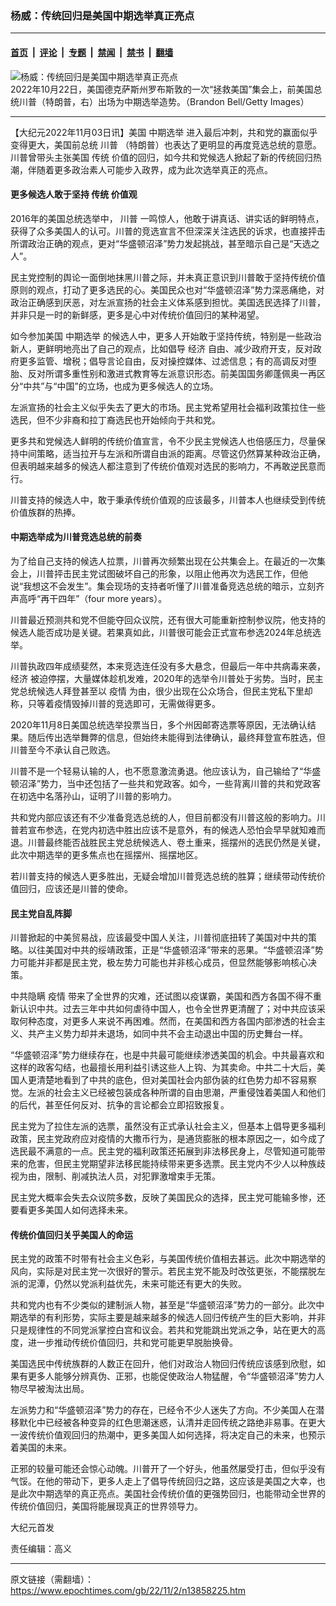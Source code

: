 ### 杨威：传统回归是美国中期选举真正亮点

---

#### [首页](../../../..?n13858225) &nbsp;|&nbsp; [评论](../../../../../epoch-comment?n13858225) &nbsp;|&nbsp; [专题](../../../../../epoch-special?n13858225) &nbsp;|&nbsp; [禁闻](../../../../../epoch-news?n13858225) &nbsp;|&nbsp; [禁书](../../../../../books?n13858225) &nbsp;|&nbsp; [翻墙](https://github.com/gfw-breaker/nogfw/blob/master/README.md?n13858225)


<div><img alt="杨威：传统回归是美国中期选举真正亮点" class="attachment-djy_600_400 size-djy_600_400 wp-post-image" src="https://i.epochtimes.com/assets/uploads/2022/11/id13858232-GettyImages-1435732533-600x400.jpg"/>
<div class="caption">
 2022年10月22日，美国德克萨斯州罗布斯敦的一次“拯救美国”集会上，前美国总统川普（特朗普，右）出场为中期选举造势。（Brandon Bell/Getty Images）
</div></div><hr/><div class="post_content" id="artbody" itemprop="articleBody">
 <!-- article content begin -->
 <p>
  【大纪元2022年11月03日讯】美国
  <ok href="https://www.epochtimes.com/gb/tag/%E4%B8%AD%E6%9C%9F%E9%80%89%E4%B8%BE.html">
   中期选举
  </ok>
  进入最后冲刺，共和党的赢面似乎变得更大，美国前总统
  <ok href="https://www.epochtimes.com/gb/tag/%E5%B7%9D%E6%99%AE.html">
   川普
  </ok>
  （特朗普）也表达了更明显的再度竞选总统的意愿。川普曾带头主张美国
  <ok href="https://www.epochtimes.com/gb/tag/%E4%BC%A0%E7%BB%9F.html">
   传统
  </ok>
  价值的回归，如今共和党候选人掀起了新的传统回归热潮，伴随着更多政治素人可能步入政界，成为此次选举真正的亮点。
 </p>
 <h4>
  更多候选人敢于坚持
  <ok href="https://www.epochtimes.com/gb/tag/%E4%BC%A0%E7%BB%9F.html">
   传统
  </ok>
  价值观
 </h4>
 <p>
  2016年的美国总统选举中，
  <ok href="https://www.epochtimes.com/gb/tag/%E5%B7%9D%E6%99%AE.html">
   川普
  </ok>
  一鸣惊人，他敢于讲真话、讲实话的鲜明特点，获得了众多美国人的认可。川普的竞选宣言不但深深关注选民的诉求，也直接抨击所谓政治正确的观点，更对“华盛顿沼泽”势力发起挑战，甚至暗示自己是“天选之人”。
 </p>
 <p>
  民主党控制的舆论一面倒地抹黑川普之际，并未真正意识到川普敢于坚持传统价值原则的观点，打动了更多选民的心。美国民众也对“华盛顿沼泽”势力深恶痛绝，对政治正确感到厌恶，对左派宣扬的社会主义体系感到担忧。美国选民选择了川普，并非只是一时的新鲜感，更多是心中对传统价值回归的某种渴望。
 </p>
 <p>
  如今参加美国
  <ok href="https://www.epochtimes.com/gb/tag/%E4%B8%AD%E6%9C%9F%E9%80%89%E4%B8%BE.html">
   中期选举
  </ok>
  的候选人中，更多人开始敢于坚持传统，特别是一些政治新人，更鲜明地亮出了自己的观点，比如倡导
  <ok href="https://www.epochtimes.com/gb/tag/%E7%BB%8F%E6%B5%8E.html">
   经济
  </ok>
  自由、减少政府开支，反对政府更多监管、增税；倡导言论自由，反对操控媒体、过滤信息；有的高调反对堕胎、反对所谓多重性别和激进式教育等左派意识形态。前美国国务卿蓬佩奥一再区分“中共”与“中国”的立场，也成为更多候选人的立场。
 </p>
 <p>
  左派宣扬的社会主义似乎失去了更大的市场。民主党希望用社会福利政策拉住一些选民，但不少非裔和拉丁裔选民也开始倾向于共和党。
 </p>
 <p>
  更多共和党候选人鲜明的传统价值宣言，令不少民主党候选人也倍感压力，尽量保持中间策略，适当拉开与左派和所谓自由派的距离。尽管这仍然算某种政治正确，但表明越来越多的候选人都注意到了传统价值观对选民的影响力，不再敢逆民意而行。
 </p>
 <p>
  川普支持的候选人中，敢于秉承传统价值观的应该最多，川普本人也继续受到传统价值族群的热捧。
 </p>
 <h4>
  中期选举成为川普竞选总统的前奏
 </h4>
 <p>
  为了给自己支持的候选人拉票，川普再次频繁出现在公共集会上。在最近的一次集会上，川普抨击民主党试图破坏自己的形象，以阻止他再次为选民工作，但他说“我想这不会发生”。集会现场的支持者听懂了川普准备竞选总统的暗示，立刻齐声高呼“再干四年”（four more years）。
 </p>
 <p>
  川普最近预测共和党不但能夺回众议院，还有很大可能重新控制参议院，他支持的候选人能否成功是关键。若果真如此，川普很可能会正式宣布参选2024年总统选举。
 </p>
 <p>
  川普执政四年成绩斐然，本来竞选连任没有多大悬念，但最后一年中共病毒来袭，
  <ok href="https://www.epochtimes.com/gb/tag/%E7%BB%8F%E6%B5%8E.html">
   经济
  </ok>
  被迫停摆，大量媒体趁机发难，2020年的选举令川普处于劣势。当时，民主党总统候选人拜登甚至以
  <ok href="https://www.epochtimes.com/gb/tag/%E7%96%AB%E6%83%85.html">
   疫情
  </ok>
  为由，很少出现在公众场合，但民主党私下里却称，只等着疫情毁掉川普的竞选即可，无需做得更多。
 </p>
 <p>
  2020年11月8日美国总统选举投票当日，多个州因邮寄选票等原因，无法确认结果。随后传出选举舞弊的信息，但始终未能得到法律确认，最终拜登宣布胜选，但川普至今不承认自己败选。
 </p>
 <p>
  川普不是一个轻易认输的人，也不愿意激流勇退。他应该认为，自己输给了“华盛顿沼泽”势力，当中还包括了一些共和党政客。如今，一些背离川普的共和党政客在初选中名落孙山，证明了川普的影响力。
 </p>
 <p>
  共和党内部应该还有不少准备竞选总统的人，但目前都没有川普这般的影响力。川普若宣布参选，在党内初选中胜出应该不是意外，有的候选人恐怕会早早就知难而退。川普最终能否战胜民主党总统候选人、卷土重来，摇摆州的选民仍然是关键，此次中期选举的更多焦点也在摇摆州、摇摆地区。
 </p>
 <p>
  若川普支持的候选人更多胜出，无疑会增加川普竞选总统的胜算；继续带动传统价值回归，应该还是川普的使命。
 </p>
 <h4>
  民主党自乱阵脚
 </h4>
 <p>
  川普掀起的中美贸易战，应该最受中国人关注，川普彻底扭转了美国对中共的策略。以往美国对中共的绥靖政策，正是“华盛顿沼泽”带来的恶果。“华盛顿沼泽”势力可能并非都是民主党，极左势力可能也并非核心成员，但显然能够影响核心决策。
 </p>
 <p>
  中共隐瞒
  <ok href="https://www.epochtimes.com/gb/tag/%E7%96%AB%E6%83%85.html">
   疫情
  </ok>
  带来了全世界的灾难，还试图以疫谋霸，美国和西方各国不得不重新认识中共。过去三年中共如何虐待中国人，也令全世界更清醒了；对中共应该采取何种态度，对更多人来说不再困难。然而，在美国和西方各国内部渗透的社会主义、共产主义势力却并未退场，如同中共不会主动退出中国的历史舞台一样。
 </p>
 <p>
  “华盛顿沼泽”势力继续存在，也是中共最可能继续渗透美国的机会。中共最喜欢和这样的政客勾结，也最擅长用利益引诱这些人上钩、为其卖命。中共二十大后，美国人更清楚地看到了中共的底色，但对美国社会内部伪装的红色势力却不容易察觉。左派的社会主义已经被包装成各种所谓的自由思潮，严重侵蚀着美国人和他们的后代，甚至任何反对、抗争的言论都会立即招致报复。
 </p>
 <p>
  民主党为了拉住左派的选票，虽然没有正式承认社会主义，但基本上倡导更多福利政策，民主党政府应对疫情的大撒币行为，是通货膨胀的根本原因之一，如今成了选民最不满意的一点。民主党的福利政策还拓展到非法移民身上，尽管知道可能带来的危害，但民主党期望非法移民能持续带来更多选票。民主党内不少人以种族歧视为由，限制、削减执法人员，对犯罪激增束手无策。
 </p>
 <p>
  民主党大概率会失去众议院多数，反映了美国民众的选择，民主党可能输多惨，还要看更多美国人如何选择未来。
 </p>
 <h4>
  传统价值回归关乎美国人的命运
 </h4>
 <p>
  民主党的政策不时带有社会主义色彩，与美国传统价值相去甚远。此次中期选举的风向，实际是对民主党一次很好的警示。若民主党不能及时改弦更张，不能摆脱左派的泥潭，仍然以党派利益优先，未来可能还有更大的失败。
 </p>
 <p>
  共和党内也有不少类似的建制派人物，甚至是“华盛顿沼泽”势力的一部分。此次中期选举的有利形势，实际主要是越来越多的候选人回归传统产生的巨大影响，并非只是规律性的不同党派掌控白宫和议会。若共和党能跳出党派之争，站在更大的高度，进一步推动传统价值回归，共和党可能更早脱胎换骨。
 </p>
 <p>
  美国选民中传统族群的人数正在回升，他们对政治人物回归传统应该感到欣慰，如果有更多人能够分辨真伪、正邪，也能促使政治人物猛醒，令“华盛顿沼泽”势力人物尽早被淘汰出局。
 </p>
 <p>
  左派势力和“华盛顿沼泽”势力的存在，已经令不少人迷失了方向。不少美国人在潜移默化中已经被各种变异的红色思潮迷惑，认清并走回传统之路绝非易事。在更大一波传统价值观回归的热潮中，更多美国人如何选择，将决定自己的未来，也预示着美国的未来。
 </p>
 <p>
  正邪的较量可能还会惊心动魄。川普开了一个好头，他虽然屡受打击，但似乎没有气馁。在他的带动下，更多人走上了倡导传统回归之路，这应该是美国之大幸，也是此次中期选举的真正亮点。美国社会传统价值的更强势回归，也能带动全世界的传统价值回归，美国将能展现真正的世界领导力。
 </p>
 <p>
  大纪元首发
 </p>
 <p>
  责任编辑：高义
 </p>
 <!-- article content end -->
 <div id="below_article_ad">
 </div>
</div>


---

原文链接（需翻墙）：https://www.epochtimes.com/gb/22/11/2/n13858225.htm
